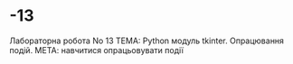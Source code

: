 # -13
Лабораторна робота No 13
ТЕМА: Python модуль tkinter. Опрацювання подій.
МЕТА: навчитися опрацьовувати події
